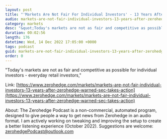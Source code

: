 ```yaml
---
layout: post
title: "'Markets Are Not Fair For Individual Investors' - 13 Years After ZeroHedge Warned, SEC Takes Action On HFTs"
audio: markets-are-not-fair-individual-investors-13-years-after-zerohedge-warned-sec-takes-action-0
category: markets
desc: "&quot;Today's markets are not as fair and competitive as possible for individual investors - everyday retail investors,&quot;"
duration: 00:02:56
length: 176
datetime: Wed, 14 Dec 2022 17:05:00 +0000
tags: podcast
guid: markets-are-not-fair-individual-investors-13-years-after-zerohedge-warned-sec-takes-action-0
order: 0
---
```

&quot;Today's markets are not as fair and competitive as possible for individual investors - everyday retail investors,&quot;

Link: [https://www.zerohedge.com/markets/markets-are-not-fair-individual-investors-13-years-after-zerohedge-warned-sec-takes-action](https://www.zerohedge.com/markets/markets-are-not-fair-individual-investors-13-years-after-zerohedge-warned-sec-takes-action)

About: The Zerohedge Podcast is a non-commercial, automated program, designed to give people a way to get news from Zerohedge in an audio format.  I am actively working on tweaking and improving the setup to create a better listening experience (October 2022).  Suggestions are welcome: [zerohedgePodcast@outlook.com](mailto:zerohedgePodcast@outlook.com)
